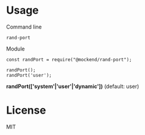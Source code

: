 # Usage

Command line

```
rand-port
```

Module

```
const randPort = require("@mockend/rand-port");

randPort();
randPort('user');
```

__randPort(['system'|'user'|'dynamic'])__ (default: user)

# License

MIT
